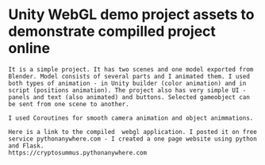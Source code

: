 <h1>Unity WebGL demo project assets to demonstrate compilled project online</h1>
<p>

	It is a simple project. It has two scenes and one model exported from Blender. Model consists of several parts and I animated them. I used both types of animation - in Unity builder (color animation) and in script (positions animation). The project also has very simple UI - panels and text (also animated) and buttons. Selected gameobject can be sent from one scene to another.

	I used Coroutines for smooth camera animation and object animmations.

	Here is a link to the compiled  webgl application. I posted it on free service pythonanywhere.com - I created a one page website using python and Flask.
	https://cryptosummus.pythonanywhere.com


